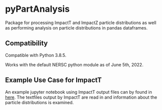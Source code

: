 # pyPartAnalysis

Package for processing ImpactT and ImpactZ particle distributions as well as performing analysis on particle distributions in pandas dataframes.

## Compatibility

Compatible with Python 3.8.5.

Works with the default NERSC python module as of June 5th, 2022.

## Example Use Case for ImpactT

An example jupyter notebook using ImpactT output files can by found in [here](Examples/Example_ImpactT.ipynb). The textfiles output by ImpactT are read in and information about the particle distributions is examined.

